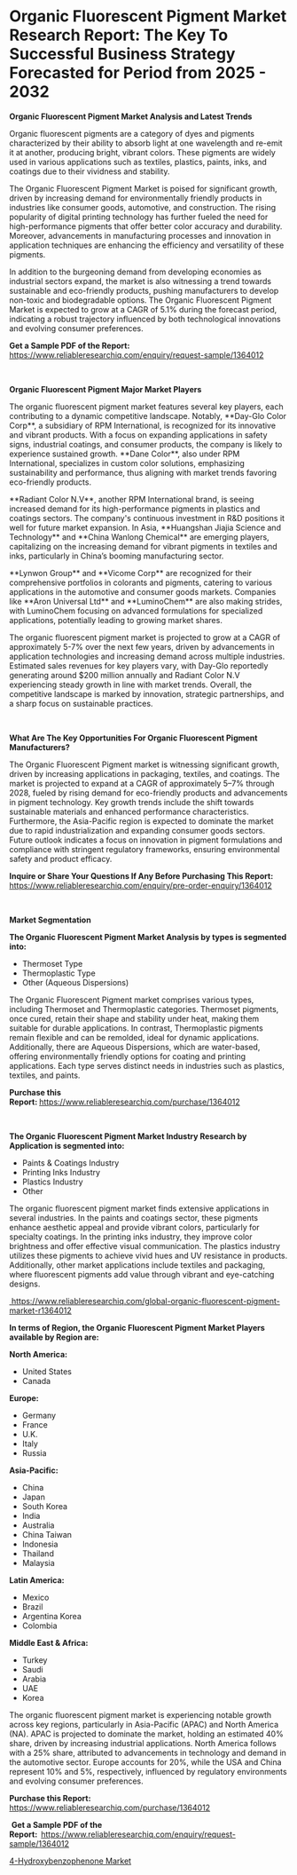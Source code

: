 <p><h1>Organic Fluorescent Pigment Market Research Report: The Key To Successful Business Strategy Forecasted for Period from 2025 - 2032</h1></p><p><strong>Organic Fluorescent Pigment Market Analysis and Latest Trends</strong></p>
<p><p>Organic fluorescent pigments are a category of dyes and pigments characterized by their ability to absorb light at one wavelength and re-emit it at another, producing bright, vibrant colors. These pigments are widely used in various applications such as textiles, plastics, paints, inks, and coatings due to their vividness and stability. </p><p>The Organic Fluorescent Pigment Market is poised for significant growth, driven by increasing demand for environmentally friendly products in industries like consumer goods, automotive, and construction. The rising popularity of digital printing technology has further fueled the need for high-performance pigments that offer better color accuracy and durability. Moreover, advancements in manufacturing processes and innovation in application techniques are enhancing the efficiency and versatility of these pigments.</p><p>In addition to the burgeoning demand from developing economies as industrial sectors expand, the market is also witnessing a trend towards sustainable and eco-friendly products, pushing manufacturers to develop non-toxic and biodegradable options. The Organic Fluorescent Pigment Market is expected to grow at a CAGR of 5.1% during the forecast period, indicating a robust trajectory influenced by both technological innovations and evolving consumer preferences.</p></p>
<p><strong>Get a Sample PDF of the Report:&nbsp;</strong> <a href="https://www.reliableresearchiq.com/enquiry/request-sample/1364012?utm_campaign=2251&utm_medium=2&utm_source=Github&utm_content=ia&utm_term=03022025&utm_id=organic-fluorescent-pigment">https://www.reliableresearchiq.com/enquiry/request-sample/1364012</a></p>
<p>&nbsp;</p>
<p><strong>Organic Fluorescent Pigment Major Market Players</strong></p>
<p><p>The organic fluorescent pigment market features several key players, each contributing to a dynamic competitive landscape. Notably, **Day-Glo Color Corp**, a subsidiary of RPM International, is recognized for its innovative and vibrant products. With a focus on expanding applications in safety signs, industrial coatings, and consumer products, the company is likely to experience sustained growth. **Dane Color**, also under RPM International, specializes in custom color solutions, emphasizing sustainability and performance, thus aligning with market trends favoring eco-friendly products.</p><p>**Radiant Color N.V**, another RPM International brand, is seeing increased demand for its high-performance pigments in plastics and coatings sectors. The company's continuous investment in R&D positions it well for future market expansion. In Asia, **Huangshan Jiajia Science and Technology** and **China Wanlong Chemical** are emerging players, capitalizing on the increasing demand for vibrant pigments in textiles and inks, particularly in China’s booming manufacturing sector.</p><p>**Lynwon Group** and **Vicome Corp** are recognized for their comprehensive portfolios in colorants and pigments, catering to various applications in the automotive and consumer goods markets. Companies like **Aron Universal Ltd** and **LuminoChem** are also making strides, with LuminoChem focusing on advanced formulations for specialized applications, potentially leading to growing market shares.</p><p>The organic fluorescent pigment market is projected to grow at a CAGR of approximately 5-7% over the next few years, driven by advancements in application technologies and increasing demand across multiple industries. Estimated sales revenues for key players vary, with Day-Glo reportedly generating around $200 million annually and Radiant Color N.V experiencing steady growth in line with market trends. Overall, the competitive landscape is marked by innovation, strategic partnerships, and a sharp focus on sustainable practices.</p></p>
<p>&nbsp;</p>
<p><strong>What Are The Key Opportunities For Organic Fluorescent Pigment Manufacturers?</strong></p>
<p><p>The Organic Fluorescent Pigment market is witnessing significant growth, driven by increasing applications in packaging, textiles, and coatings. The market is projected to expand at a CAGR of approximately 5–7% through 2028, fueled by rising demand for eco-friendly products and advancements in pigment technology. Key growth trends include the shift towards sustainable materials and enhanced performance characteristics. Furthermore, the Asia-Pacific region is expected to dominate the market due to rapid industrialization and expanding consumer goods sectors. Future outlook indicates a focus on innovation in pigment formulations and compliance with stringent regulatory frameworks, ensuring environmental safety and product efficacy.</p></p>
<p><strong>Inquire or Share Your Questions If Any Before Purchasing This Report:</strong> <a href="https://www.reliableresearchiq.com/enquiry/pre-order-enquiry/1364012?utm_campaign=2251&utm_medium=2&utm_source=Github&utm_content=ia&utm_term=03022025&utm_id=organic-fluorescent-pigment">https://www.reliableresearchiq.com/enquiry/pre-order-enquiry/1364012</a></p>
<p>&nbsp;</p>
<p><strong>Market Segmentation</strong></p>
<p><strong>The Organic Fluorescent Pigment Market Analysis by types is segmented into:</strong></p>
<p><ul><li>Thermoset Type</li><li>Thermoplastic Type</li><li>Other (Aqueous Dispersions)</li></ul></p>
<p><p>The Organic Fluorescent Pigment market comprises various types, including Thermoset and Thermoplastic categories. Thermoset pigments, once cured, retain their shape and stability under heat, making them suitable for durable applications. In contrast, Thermoplastic pigments remain flexible and can be remolded, ideal for dynamic applications. Additionally, there are Aqueous Dispersions, which are water-based, offering environmentally friendly options for coating and printing applications. Each type serves distinct needs in industries such as plastics, textiles, and paints.</p></p>
<p><strong>Purchase this Report:&nbsp;</strong><a href="https://www.reliableresearchiq.com/purchase/1364012?utm_campaign=2251&utm_medium=2&utm_source=Github&utm_content=ia&utm_term=03022025&utm_id=organic-fluorescent-pigment">https://www.reliableresearchiq.com/purchase/1364012</a></p>
<p>&nbsp;</p>
<p><strong>The Organic Fluorescent Pigment Market Industry Research by Application is segmented into:</strong></p>
<p><ul><li>Paints & Coatings Industry</li><li>Printing Inks Industry</li><li>Plastics Industry</li><li>Other</li></ul></p>
<p><p>The organic fluorescent pigment market finds extensive applications in several industries. In the paints and coatings sector, these pigments enhance aesthetic appeal and provide vibrant colors, particularly for specialty coatings. In the printing inks industry, they improve color brightness and offer effective visual communication. The plastics industry utilizes these pigments to achieve vivid hues and UV resistance in products. Additionally, other market applications include textiles and packaging, where fluorescent pigments add value through vibrant and eye-catching designs.</p></p>
<p><a href="https://www.reliableresearchiq.com/global-organic-fluorescent-pigment-market-r1364012?utm_campaign=2251&utm_medium=2&utm_source=Github&utm_content=ia&utm_term=03022025&utm_id=organic-fluorescent-pigment">&nbsp;https://www.reliableresearchiq.com/global-organic-fluorescent-pigment-market-r1364012</a></p>
<p><strong>In terms of Region, the Organic Fluorescent Pigment Market Players available by Region are:</strong></p>
<p>
    <p> <strong> North America: </strong>
        <ul>
            <li>United States</li>
            <li>Canada</li>
        </ul>
        </p> 
    <p> <strong> Europe: </strong>
        <ul>
            <li>Germany</li>
            <li>France</li>
            <li>U.K.</li>
            <li>Italy</li>
            <li>Russia</li>
        </ul>
        </p> 
    <p> <strong> Asia-Pacific: </strong>
        <ul>
            <li>China</li>
            <li>Japan</li>
            <li>South Korea</li>
            <li>India</li>
            <li>Australia</li>
            <li>China Taiwan</li>
            <li>Indonesia</li>
            <li>Thailand</li>
            <li>Malaysia</li>
        </ul>
        </p> 
    <p> <strong> Latin America: </strong>
        <ul>
            <li>Mexico</li>
            <li>Brazil</li>
            <li>Argentina Korea</li>
            <li>Colombia</li>
        </ul>
        </p> 
    <p> <strong> Middle East & Africa: </strong>
        <ul>
            <li>Turkey</li>
            <li>Saudi</li>
            <li>Arabia</li>
            <li>UAE</li>
            <li>Korea</li>
        </ul>
    </p>
    </p>
<p><p>The organic fluorescent pigment market is experiencing notable growth across key regions, particularly in Asia-Pacific (APAC) and North America (NA). APAC is projected to dominate the market, holding an estimated 40% share, driven by increasing industrial applications. North America follows with a 25% share, attributed to advancements in technology and demand in the automotive sector. Europe accounts for 20%, while the USA and China represent 10% and 5%, respectively, influenced by regulatory environments and evolving consumer preferences.</p></p>
<p><strong>Purchase this Report: </strong><a href="https://www.reliableresearchiq.com/purchase/1364012?utm_campaign=2251&utm_medium=2&utm_source=Github&utm_content=ia&utm_term=03022025&utm_id=organic-fluorescent-pigment">https://www.reliableresearchiq.com/purchase/1364012</a></p>
<p>&nbsp;<strong>Get a Sample PDF of the Report:&nbsp;&nbsp;</strong><a href="https://www.reliableresearchiq.com/enquiry/request-sample/1364012?utm_campaign=2251&utm_medium=2&utm_source=Github&utm_content=ia&utm_term=03022025&utm_id=organic-fluorescent-pigment">https://www.reliableresearchiq.com/enquiry/request-sample/1364012</a></p>
<p><strong></strong></p>
<p><p><a href="https://github.com/AngelaWalsh696/Market-Research-Report-List-1/blob/main/4-hydroxybenzophenone-market.md?utm_campaign=2251&utm_medium=2&utm_source=Github&utm_content=ia&utm_term=03022025&utm_id=organic-fluorescent-pigment">4-Hydroxybenzophenone Market</a></p></p>